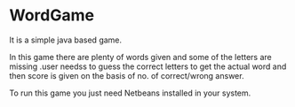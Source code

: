 # WordGame
It is a simple java based game.

In this game there are plenty of words given and some of the letters are missing .user needss to guess the correct letters to get the 
actual word and then score is given on the basis of no. of correct/wrong answer.

To run this game you just need Netbeans installed in your system.
